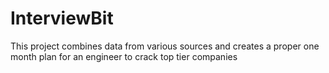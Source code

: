 # InterviewBit
This project combines data from various sources and creates a proper one month plan for an engineer to crack top tier companies
